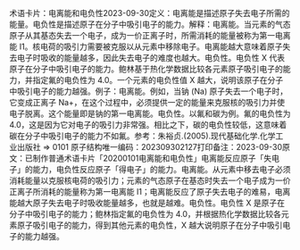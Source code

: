 

术语卡片：电离能和电负性2023-09-30定义：电离能是描述原子失去电子所需的能量。电负性是描述原子在分子中吸引电子的能力。解释：电离能。当元素的气态原子从其基态失去一个电子，成为一价正离子时，所需消耗的能量被称为第一电离能 I1。核电荷的吸引力需要被克服以从元素中移除电子。电离能越大意味着原子失去电子时吸收的能量越多，因此失去电子的难度也越大。电负性。电负性 X 代表原子在分子中吸引电子的能力。鲍林基于热化学数据比较各元素原子吸引电子的能力，并指定氟的电负性为 4.0。一个元素的电负性值 X 越大，说明该原子在分子中吸引电子的能力越强。例子：电离能。例如，当钠 (Na) 原子失去一个电子时，它变成正离子 Na+，在这个过程中，必须提供一定的能量来克服核的吸引力并使电子脱离。这个能量即是钠的第一电离能。电负性。以氟和碳为例。氟的电负性为 4.0，这是因为它对电子的吸引力非常强。相比之下，碳的电负性较低，这意味着碳在分子中吸引电子的能力不如氟。参考：朱裕贞.(2005).现代基础化学.化学工业出版社 => 0101 原子结构唯一编码：202309302127打印备注：2023-09-30原文：已制作普通术语卡片「20200101电离能和电负性」电离能反应原子「失电子」的能力，电负性反应原子「得电子」的能力。电离能。从元素中移去电子必须消耗能量以克服核电荷的吸引力；元素的气态原子在基态时失去一个电子成为一价正离子所消耗的能量称为第一电离能 I1；电离能反应了原子失去电子的难易，电离能越大原子失去电子时吸收能量越多，也就是越难。电负性。电负性 X 是原子在分子中吸引电子的能力；鲍林指定氟的电负性为 4.0，并根据热化学数据比较各元素原子吸引电子的能力，得到其他元素的电负性，X 越大说明原子在分子中吸引电子的能力越强。